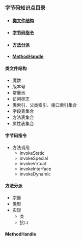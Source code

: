 ### 字节码知识点目录

* #### [类文件结构](#struct)

* #### [字节码指令](#instruction)

* #### [方法分派](#dispatch)

* #### [MethodHandle](#methodHandle)

#### <span id="struct">类文件结构</spna>

* 魔数
* 版本号
* 常量池
* 访问标志
* 类索引、父类索引、接口索引集合
* 字段表集合
* 方法表集合
* 属性表集合

#### <span id="instruction">字节码指令</span>

* 方法调用
  * invokeStatic
  * invokeSpecial
  * invokeVirtual
  * invokeInterface
  * invokeDynamic

#### <span id="dispatch">方法分派</span>

* 宗量
* 类型
* 实现
  * 类
  * 接口

#### <span id="methodHandle">MethodHandle</span>
